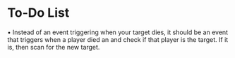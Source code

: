 # To-Do List

• Instead of an event triggering when your target dies,
it should be an event that triggers when a player died an
and check if that player is the target. If it is, then scan
for the new target.
